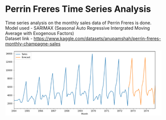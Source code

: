 # Perrin Freres Time Series Analysis

Time series analysis on the monthly sales data of Perrin Freres is done. <br>
Model used - SARIMAX (Seasonal Auto Regressive Intergrated Moving Average with Exogenous Factors) <br>
Dataset link - <a href="https://www.kaggle.com/datasets/anupamshah/perrin-freres-monthly-champagne-sales">https://www.kaggle.com/datasets/anupamshah/perrin-freres-monthly-champagne-sales</a>

<img src="forecasting.png" alt="Forecast">
